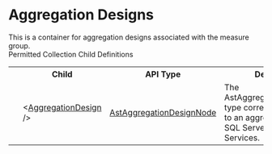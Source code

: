 # Aggregation Designs

<div class="LanguageSummary"><div class ="SummaryItem">This is a container for aggregation designs associated with the measure group.</div></div><div class="SchemaBindingGroup"><div class="SchemaBindingGroupHeader">Permitted Collection Child Definitions</div><table id="SchemaBindingList" class="SchemaBindingList"><tbody><tr><th class="SchemaBindingIconColumnHeader">&nbsp;</th><th class="SchemaBindingNameColumnHeader">Child</th><th class="SchemaBindingTypeColumnHeader">API Type</th><th class="SchemaBindingSummaryColumnHeader">Description</th></tr><tr class="cd0"><td class="SchemaBindingIcon"><div class="NotRequired" /></td><td class="SchemaBindingName"><span class="punc">&lt;</span><a href=Varigence.Languages.Biml.Cube.Aggregation.AstAggregationDesignNode.html">AggregationDesign</a><span class="punc"> /&gt;</span></td><td class="SchemaBindingType"><a href="../api-reference/Varigence.Languages.Biml.Cube.Aggregation.AstAggregationDesignNode.html">AstAggregationDesignNode</a></td><td class="SchemaBindingSummary">The AstAggregationDesignNode type corresponds directly to an aggregation design in SQL Server Analysis Services.</td></tr></tbody></table></div>